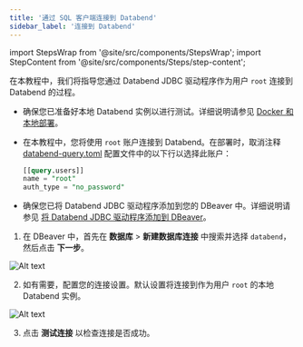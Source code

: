 ```yaml
---
title: '通过 SQL 客户端连接到 Databend'
sidebar_label: '连接到 Databend'
---
```

import StepsWrap from '@site/src/components/StepsWrap';
import StepContent from '@site/src/components/Steps/step-content';

在本教程中，我们将指导您通过 Databend JDBC 驱动程序作为用户 `root` 连接到 Databend 的过程。

<StepsWrap>
<StepContent number="0" title="开始之前">

- 确保您已准备好本地 Databend 实例以进行测试。详细说明请参见 [Docker 和本地部署](../../10-deploy/03-deploying-local.md)。
- 在本教程中，您将使用 `root` 账户连接到 Databend。在部署时，取消注释 [databend-query.toml](https://github.com/datafuselabs/databend/blob/main/scripts/distribution/configs/databend-query.toml) 配置文件中的以下行以选择此账户：

    ```sql title="databend-query.toml"
    [[query.users]]
    name = "root"
    auth_type = "no_password"
    ```
- 确保您已将 Databend JDBC 驱动程序添加到您的 DBeaver 中。详细说明请参见 [将 Databend JDBC 驱动程序添加到 DBeaver](index.md#adding-databend-jdbc-driver-to-dbeaver)。

</StepContent>
<StepContent number="1" title="创建连接">

1. 在 DBeaver 中，首先在 **数据库** > **新建数据库连接** 中搜索并选择 `databend`，然后点击 **下一步**。

![Alt text](@site/docs/public/img/integration/jdbc-new-driver.png)

2. 如有需要，配置您的连接设置。默认设置将连接到作为用户 `root` 的本地 Databend 实例。

![Alt text](@site/docs/public/img/integration/jdbc-connect.png)

3. 点击 **测试连接** 以检查连接是否成功。

</StepContent>
</StepsWrap>